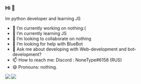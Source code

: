 ### Hi 👋

Im python developer and learning JS



- 🔭 I’m currently working on nothing:(
- 🌱 I’m currently learning JS
- 👯 I’m looking to collaborate on nothing
- 🤔 I’m looking for help with BlueBot
- 💬 Ask me about developing with Web-development and bot-development?
- 📫 How to reach me: Discord : NoneType#6158 (RUS)
- 😄 Pronouns: nothing.


<a href="https://github.com/SuperErnD">
  <img align="left" src="https://github-readme-stats.vercel.app/api?username=SuperErnD" />
</a>
<a href="https://github.com/SuperErnD">
  <img align="left" src="https://github-readme-stats.vercel.app/api/top-langs/?username=SuperErnD" />
</a>
